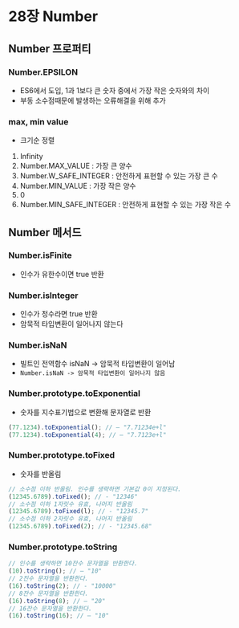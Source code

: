 # 28장 Number

## Number 프로퍼티

### Number.EPSILON

- ES6에서 도입, 1과 1보다 큰 숫자 중에서 가장 작은 숫자와의 차이
- 부동 소수점때문에 발생하는 오류해결을 위해 추가

### max, min value

- 크기순 정렬

1. Infinity
1. Number.MAX_VALUE : 가장 큰 양수
1. Number.W_SAFE_INTEGER : 안전하게 표현할 수 있는 가장 큰 수
1. Number.MIN_VALUE : 가장 작은 양수
1. 0
1. Number.MIN_SAFE_INTEGER : 안전하게 표현할 수 있는 가장 작은 수

## Number 메서드

### Number.isFinite

- 인수가 유한수이면 true 반환

### Number.islnteger

- 인수가 정수라면 true 반환
- 암묵적 타입변환이 일어나지 않는다

### Number.isNaN

- 빌트인 전역함수 isNaN -> 암묵적 타입변환이 일어남
- `Number.isNaN -> 암묵적 타입변환이 일어나지 않음`

### Number.prototype.toExponential

- 숫자를 지수표기법으로 변환해 문자열로 반환

```js
(77.1234).toExponential(); // — "7.71234e+l"
(77.1234).toExponential(4); // — "7.7123e+l"
```

### Number.prototype.toFixed

- 숫자를 반올림

```js
// 소수점 이하 반올림. 인수를 생략하면 기본값 0이 지정된다.
(12345.6789).toFixed(); // - "12346"
// 소수점 이하 1자릿수 유효, 나머지 반올림
(12345.6789).toFixed(l); // - "12345.7"
// 소수점 이하 2자릿수 유효, 나머지 반올림
(12345.6789).toFixed(2); // - "12345.68"
```

### Number.prototype.toString

```js
// 인수를 생략하면 10잔수 문자열을 반환한다.
(10).toString(); // — "10"
// 2진수 문자열을 반환한다.
(16).toString(2); // - "10000"
// 8잔수 문자열을 반환한다.
(16).toString(8); // — "20"
// 16잔수 문자열을 반환한다.
(16).toString(16); // — "10"
```
